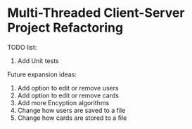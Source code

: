 # Multi-Threaded Client-Server Project Refactoring
TODO list:
1) Add Unit tests

Future expansion ideas:
1) Add option to edit or remove users
2) Add option to edit or remove cards
3) Add more Encyption algorithms
4) Change how users are saved to a file
5) Change how cards are stored to a file